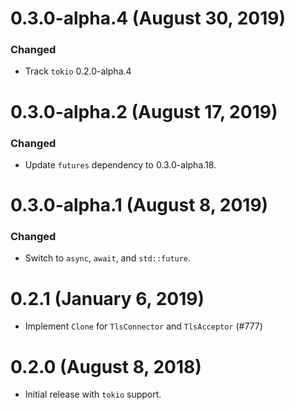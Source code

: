 # 0.3.0-alpha.4 (August 30, 2019)

### Changed
- Track `tokio` 0.2.0-alpha.4

# 0.3.0-alpha.2 (August 17, 2019)

### Changed
- Update `futures` dependency to 0.3.0-alpha.18.

# 0.3.0-alpha.1 (August 8, 2019)

### Changed
- Switch to `async`, `await`, and `std::future`.

# 0.2.1 (January 6, 2019)

* Implement `Clone` for `TlsConnector` and `TlsAcceptor` (#777)

# 0.2.0 (August 8, 2018)

* Initial release with `tokio` support.

